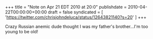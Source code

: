 +++
title = "Note on Apr 21 EDT 2010 at 20:0"
publishdate = 2010-04-22T00:00:00+00:00
draft = false
syndicated = [ 'https://twitter.com/chrisjohndeluca/status/12643821140?s=20' ]
+++

Crazy Russian anemic dude thought I was my father's brother...I'm too young to be old!
